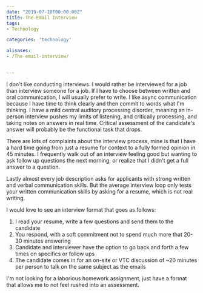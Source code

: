 ```yaml
---
date: "2019-07-10T00:00:00Z"
title: The Email Interview
tags: 
- Technology

categories: 'technology'

alisases: 
- /The-email-interview/


---
```


I don't like conducting interviews. I would rather be interviewed for a job than interview someone for a job. If I have to choose between written and oral communication, I will usually prefer to write.  I like async communication because I have time to think clearly and then commit to words what I'm thinking.  I have a mild central auditory processing disorder, meaning an in-person interview pushes my limits of listening, and critically processing, and taking notes on answers in real time. Critical assessment of the candidate's answer will probably be the functional task that drops.

There are lots of complaints about the interview process, mine is that I have a hard time going from just a resume for context to a fully formed opinion in 45 minutes. I frequently walk out of an interview feeling good but wanting to ask follow up questions the next morning, or realize that I didn't get a full answer to a question.  

Lastly almost every job description asks for applicants with strong written and verbal communication skills.  But the average interview loop only tests your written communication skills by asking for a resume, which is not real writing.

I would love to see an interview format that goes as follows:

1. I read your resume, write a few questions and send them to the candidate
2. You respond, with a soft commitment not to spend much more that 20-30 minutes answering
3. Candidate and interviewer have the option to go back and forth a few times on specifics or follow ups
4. The candidate comes in for an on-site or VTC discussion of ~20 minutes per person to talk on the same subject as the emails

I'm not looking for a laborious homework assignment, just have a format that allows me to not feel rushed into an assessment.
